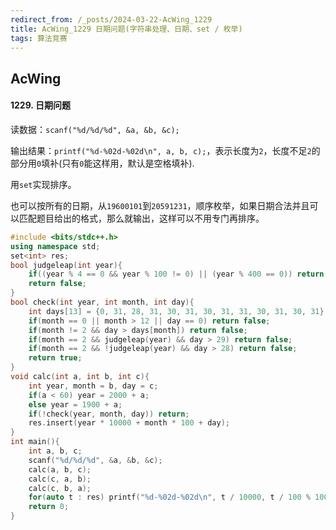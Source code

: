 ```yaml
---
redirect_from: /_posts/2024-03-22-AcWing_1229
title: AcWing_1229 日期问题(字符串处理、日期、set / 枚举)
tags: 算法竞赛
---
```


## AcWing

#### 1229. 日期问题

读数据：`scanf("%d/%d/%d", &a, &b, &c);`

输出结果：`printf("%d-%02d-%02d\n", a, b, c);`，表示长度为`2`，长度不足`2`的部分用`0`填补(只有`0`能这样用，默认是空格填补).

用`set`实现排序。

也可以按所有的日期，从`19600101`到`20591231`，顺序枚举，如果日期合法并且可以匹配题目给出的格式，那么就输出，这样可以不用专门再排序。

```cpp
#include <bits/stdc++.h>
using namespace std;
set<int> res;
bool judgeleap(int year){
    if((year % 4 == 0 && year % 100 != 0) || (year % 400 == 0)) return true;
    return false;
}
bool check(int year, int month, int day){
    int days[13] = {0, 31, 28, 31, 30, 31, 30, 31, 31, 30, 31, 30, 31};
    if(month == 0 || month > 12 || day == 0) return false;
    if(month != 2 && day > days[month]) return false;
    if(month == 2 && judgeleap(year) && day > 29) return false;
    if(month == 2 && !judgeleap(year) && day > 28) return false;
    return true;
}
void calc(int a, int b, int c){
    int year, month = b, day = c;
    if(a < 60) year = 2000 + a;
    else year = 1900 + a;
    if(!check(year, month, day)) return;
    res.insert(year * 10000 + month * 100 + day);
}
int main(){
    int a, b, c;
    scanf("%d/%d/%d", &a, &b, &c);
    calc(a, b, c);
    calc(c, a, b);
    calc(c, b, a);
    for(auto t : res) printf("%d-%02d-%02d\n", t / 10000, t / 100 % 100, t % 100);
    return 0;
}
```
